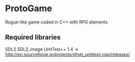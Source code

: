 # ProtoGame
Rogue-like game coded in C++ with RPG elements

## Required libraries
SDL2
SDL2_image
UnitTest++ 1.4 -> http://en.sourceforge.jp/projects/sfnet_unittest-cpp/releases/
